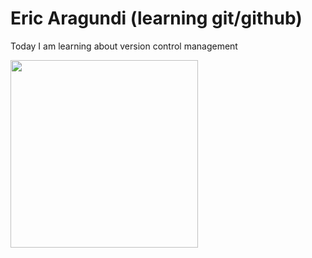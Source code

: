 <h1>Eric Aragundi (learning git/github)</h1>
<p> Today I am learning about version control management</p>
<img src="./blow-mind-mind-blown.gif" width="300" height="300"/>
